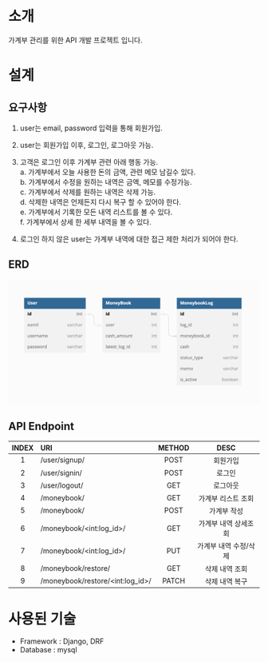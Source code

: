 # 소개

가계부 관리를 위한 API 개발 프로젝트 입니다.

# 설계

## 요구사항
1. user는 email, password 입력을 통해 회원가입.
2. user는 회원가입 이후, 로그인, 로그아웃 가능.
3. 고객은 로그인 이후 가계부 관련 아래 행동 가능.  
    a. 가계부에서 오늘 사용한 돈의 금액, 관련 메모 남길수 있다.  
    b. 가계부에서 수정을 원하는 내역은 금액, 메모를 수정가능.  
    c. 가계부에서 삭제를 원하는 내역은 삭제 가능.  
    d. 삭제한 내역은 언제든지 다시 복구 할 수 있어야 한다.  
    e. 가계부에서 기록한 모든 내역 리스트를 볼 수 있다.  
    f. 가계부에서 상세 한 세부 내역을 볼 수 있다.  

4. 로그인 하지 않은 user는 가계부 내역에 대한 접근 제한 처리가 되어야 한다.


## ERD
<img src="./img/erd_p.png" width="600">

## API Endpoint

|INDEX|URI|METHOD|DESC|
|:---:|:---|:---:|:---:|
|1|/user/signup/|POST|회원가입|
|2|/user/signin/|POST|로그인|
|3|/user/logout/|GET|로그아웃|
|4|/moneybook/|GET|가계부 리스트 조회|
|5|/moneybook/|POST|가계부 작성|
|6|/moneybook/\<int:log_id\>/|GET|가계부 내역 상세조회|
|7|/moneybook/\<int:log_id\>/|PUT|가계부 내역 수정/삭제|
|8|/moneybook/restore/|GET|삭제 내역 조회|
|9|/moneybook/restore/\<int:log_id\>/|PATCH|삭제 내역 복구|
# 사용된 기술
  - Framework : Django, DRF
  - Database : mysql

